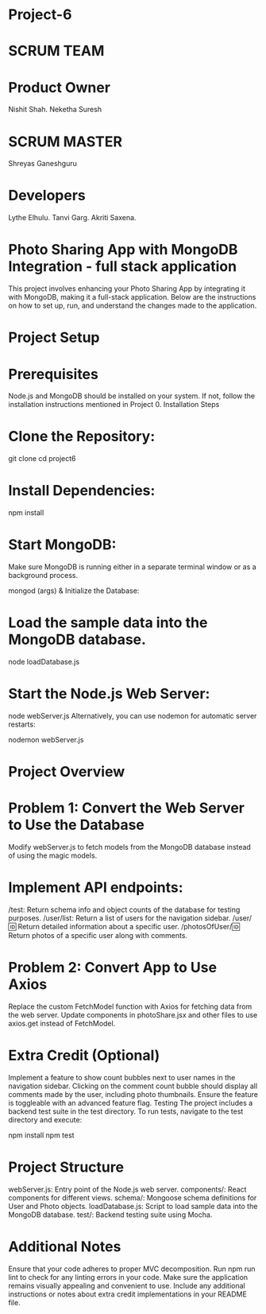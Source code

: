 # Project-6

# SCRUM TEAM

# Product Owner
Nishit Shah.
Neketha Suresh

# SCRUM MASTER
Shreyas Ganeshguru 

# Developers
Lythe Elhulu.
Tanvi Garg.
Akriti Saxena.






# Photo Sharing App with MongoDB Integration - full stack application 
This project involves enhancing your Photo Sharing App by integrating it with MongoDB, making it a full-stack application. Below are the instructions on how to set up, run, and understand the changes made to the application.

# Project Setup
# Prerequisites
Node.js and MongoDB should be installed on your system. If not, follow the installation instructions mentioned in Project 0.
Installation Steps
# Clone the Repository:


git clone <repository-url>
cd project6


# Install Dependencies:


npm install

# Start MongoDB:
Make sure MongoDB is running either in a separate terminal window or as a background process.


mongod (args) &
Initialize the Database:
# Load the sample data into the MongoDB database.


node loadDatabase.js

# Start the Node.js Web Server:

node webServer.js
Alternatively, you can use nodemon for automatic server restarts:


nodemon webServer.js

# Project Overview
# Problem 1: Convert the Web Server to Use the Database
Modify webServer.js to fetch models from the MongoDB database instead of using the magic models.

# Implement API endpoints:
/test: Return schema info and object counts of the database for testing purposes.
/user/list: Return a list of users for the navigation sidebar.
/user/:id: Return detailed information about a specific user.
/photosOfUser/:id: Return photos of a specific user along with comments.

# Problem 2: Convert App to Use Axios
Replace the custom FetchModel function with Axios for fetching data from the web server.
Update components in photoShare.jsx and other files to use axios.get instead of FetchModel.

# Extra Credit (Optional)
Implement a feature to show count bubbles next to user names in the navigation sidebar.
Clicking on the comment count bubble should display all comments made by the user, including photo thumbnails.
Ensure the feature is toggleable with an advanced feature flag.
Testing
The project includes a backend test suite in the test directory.
To run tests, navigate to the test directory and execute:

npm install
npm test

# Project Structure
webServer.js: Entry point of the Node.js web server.
components/: React components for different views.
schema/: Mongoose schema definitions for User and Photo objects.
loadDatabase.js: Script to load sample data into the MongoDB database.
test/: Backend testing suite using Mocha.

# Additional Notes
Ensure that your code adheres to proper MVC decomposition.
Run npm run lint to check for any linting errors in your code.
Make sure the application remains visually appealing and convenient to use.
Include any additional instructions or notes about extra credit implementations in your README file.
